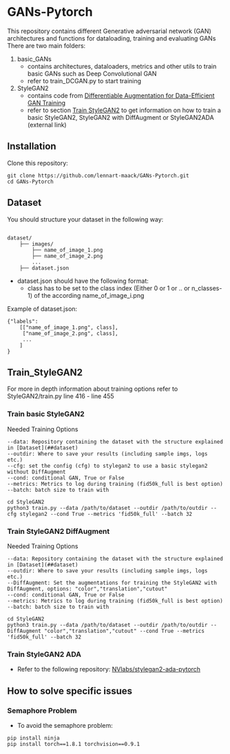 # GANs-Pytorch <!-- omit in toc -->

This repository contains different Generative adversarial network (GAN) architectures and functions for dataloading, training and evaluating GANs
There are two main folders:
1. basic_GANs
   - contains architectures, dataloaders, metrics and other utils to train basic GANs such as Deep Convolutional GAN
   - refer to train_DCGAN.py to start training 
2. StyleGAN2
   - contains code from [Differentiable Augmentation for Data-Efficient GAN Training](https://github.com/mit-han-lab/data-efficient-gans)
   - refer to section [Train StyleGAN2](##Train_StyleGAN2) to get information on how to train a basic StyleGAN2, StyleGAN2 with DiffAugment or StyleGAN2ADA (external link)


## Installation

Clone this repository:

```
git clone https://github.com/lennart-maack/GANs-Pytorch.git
cd GANs-Pytorch
```

## Dataset

You should structure your dataset in the following way:

```

dataset/
    ├── images/
        ├── name_of_image_1.png
        ├── name_of_image_2.png
        ...
    ├── dataset.json
```

- dataset.json should have the following format:
  - class has to be set to the class index (Either 0 or 1 or .. or n_classes-1) of the according name_of_image_i.png

Example of dataset.json:
```
{"labels": 
    [["name_of_image_1.png", class],
     ["name_of_image_2.png", class],
     ...
    ]
}
```


## Train_StyleGAN2
For more in depth information about training options refer to StyleGAN2/train.py line 416 - line 455

### Train basic StyleGAN2

Needed Training Options
```
--data: Repository containing the dataset with the structure explained in [Dataset](##dataset)
--outdir: Where to save your results (including sample imgs, logs etc.)
--cfg: set the config (cfg) to stylegan2 to use a basic stylegan2 without DiffAugment
--cond: conditional GAN, True or False
--metrics: Metrics to log during training (fid50k_full is best option)
--batch: batch size to train with
```


```
cd StyleGAN2
python3 train.py --data /path/to/dataset --outdir /path/to/outdir --cfg stylegan2 --cond True --metrics 'fid50k_full' --batch 32
```

### Train StyleGAN2 DiffAugment

Needed Training Options
```
--data: Repository containing the dataset with the structure explained in [Dataset](##dataset)
--outdir: Where to save your results (including sample imgs, logs etc.)
--DiffAugment: Set the augmentations for training the StyleGAN2 with DiffAugment, options: "color","translation","cutout"
--cond: conditional GAN, True or False
--metrics: Metrics to log during training (fid50k_full is best option)
--batch: batch size to train with
```


```
cd StyleGAN2
python3 train.py --data /path/to/dataset --outdir /path/to/outdir --DiffAugment "color","translation","cutout" --cond True --metrics 'fid50k_full' --batch 32
```

### Train StyleGAN2 ADA

- Refer to the following repository: [NVlabs/stylegan2-ada-pytorch](https://github.com/NVlabs/stylegan2-ada-pytorch)



## How to solve specific issues

### Semaphore Problem

- To avoid the semaphore problem:

```
pip install ninja
pip install torch==1.8.1 torchvision==0.9.1
```